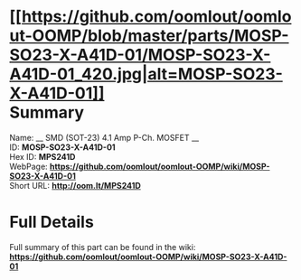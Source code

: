 
[[https://github.com/oomlout/oomlout-OOMP/blob/master/parts/MOSP-SO23-X-A41D-01/MOSP-SO23-X-A41D-01_420.jpg|alt=MOSP-SO23-X-A41D-01]]     
Summary
=================
  
Name: __ SMD (SOT-23) 4.1 Amp P-Ch. MOSFET __    
ID: __MOSP-SO23-X-A41D-01__   
Hex ID: __MPS241D__   
WebPage: __https://github.com/oomlout/oomlout-OOMP/wiki/MOSP-SO23-X-A41D-01__   
Short URL: __http://oom.lt/MPS241D__   

Full Details
==========================
Full summary of this part can be found in the wiki:   
__https://github.com/oomlout/oomlout-OOMP/wiki/MOSP-SO23-X-A41D-01__    

